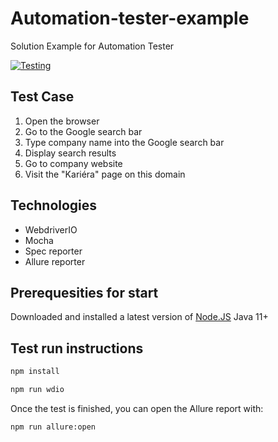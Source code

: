 # Automation-tester-example
Solution Example for Automation Tester

[![Testing](https://github.com/icirova/automation-tester-example/actions/workflows/testing.js.yml/badge.svg)](https://github.com/icirova/automation-tester-example/actions/workflows/testing.js.yml)

## Test Case
1. Open the browser
2. Go to the Google search bar
3. Type company name into the Google search bar
4. Display search results
5. Go to company website
6. Visit the "Kariéra" page on this domain

## Technologies
* WebdriverIO
* Mocha
* Spec reporter
* Allure reporter

## Prerequesities for start 
Downloaded and installed a latest version of [Node.JS](https://nodejs.org/en)
Java 11+

## Test run instructions

```sh
npm install

npm run wdio
```

Once the test is finished, you can open the Allure report with:

```sh
npm run allure:open
```

